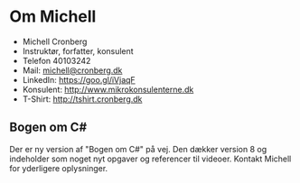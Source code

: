 <!-- -->

# Om Michell

- Michell Cronberg
- Instruktør, forfatter, konsulent
- Telefon 40103242
- Mail: michell@cronberg.dk
- LinkedIn: https://goo.gl/iVjaqF
- Konsulent: http://www.mikrokonsulenterne.dk
- T-Shirt: http://tshirt.cronberg.dk

## Bogen om C#

Der er ny version af "Bogen om C\#" på vej. Den dækker version 8 og indeholder som noget nyt opgaver og referencer til videoer. Kontakt Michell for yderligere oplysninger.

